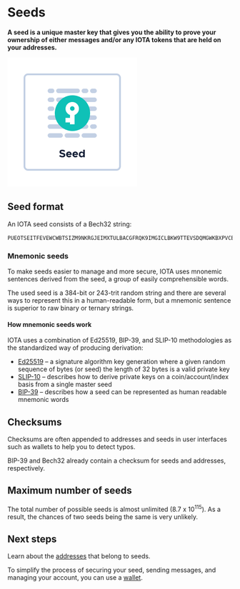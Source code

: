 # Seeds

**A seed is a unique master key that gives you the ability to prove your ownership of either messages and/or any IOTA tokens that are held on your addresses.**

![Seed](../images/seed.png)

## Seed format

An IOTA seed consists of a Bech32 string:

```
PUEOTSEITFEVEWCWBTSIZM9NKRGJEIMXTULBACGFRQK9IMGICLBKW9TTEVSDQMGWKBXPVCBMMCXWMNPDX
```

### Mnemonic seeds

To make seeds easier to manage and more secure, IOTA uses mnonemic sentences derived from the seed, a group of easily comprehensible words.

The used seed is a 384-bit or 243-trit random string and there are several ways to represent this in a human-readable form, but a mnemonic sentence is superior to raw binary or ternary strings.

#### How mnemonic seeds work

IOTA uses a combination of Ed25519, BIP-39, and SLIP-10 methodologies as the standardized way of producing derivation:

- [Ed25519](https://github.com/iotaledger/protocol-rfcs/pull/9) – a signature algorithm key generation where a given random sequence of bytes (or seed) the length of 32 bytes is a valid private key
- [SLIP-10](https://github.com/satoshilabs/slips/blob/master/slip-0010.md) – describes how to derive private keys on a coin/account/index basis from a single master seed 
- [BIP-39](https://github.com/bitcoin/bips/blob/master/bip-0039.mediawiki) – describes how a seed can be represented as human readable mnemonic words 

## Checksums

Checksums are often appended to addresses and seeds in user interfaces such as wallets to help you to detect typos.

BIP-39 and Bech32 already contain a checksum for seeds and addresses, respectively.

## Maximum number of seeds

The total number of possible seeds is almost unlimited (8.7 x 10<sup>115</sup>). As a result, the chances of two seeds being the same is very unlikely.

## Next steps

Learn about the [addresses](../accounts/addresses.md) that belong to seeds.

To simplify the process of securing your seed, sending messages, and managing your account, you can use a [wallet](../accounts/wallets.md).



